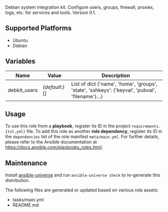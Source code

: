 
<!-- THIS IS A GENERATED FILE, DO NOT EDIT -->

Debian system integration kit. Configure users, groups, firewall, proxies, logs, etc. for services and tools.
 Version 0.1.


## Supported Platforms

  * Ubuntu
  * Debian

## Variables

| Name | Value | Description |
|------|-------|-------------|
| debkit_users | _(default:)_ [] | List of dict {'name', 'home', 'groups', 'state', 'sshkeys': {'keyval', 'pubval', 'filename'}…} |



## Usage

To use this role from a **playbook**, 
register its ID in the project `requirements.{txt,yml}` file.
To add this role as another **role dependency**,
register its ID in the `dependencies` list of the role manifest `meta/main.yml`.
For further details,
please refer to the Ansible documentation at https://docs.ansible.com/playbooks_roles.html.




## Maintenance

Install [ansible-universe](https://github.com/fclaerho/ansible-universe)
and run `ansible-universe check` to re-generate this distribution.

The following files are generated or updated based on various role assets:
  * tasks/main.yml
  * README.md


